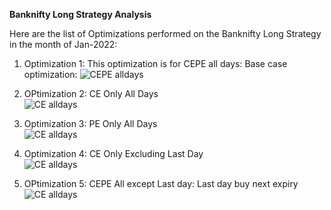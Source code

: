 **Banknifty Long Strategy Analysis**  

Here are the list of Optimizations performed on the Banknifty Long Strategy in the month of Jan-2022:  

1. Optimization 1: This optimization is for CEPE all days: Base case optimization:
   ![CEPE alldays](https://github.com/qodeinvestments/Bankniftylong/blob/main/analysis/CEPEalldays.png)

2. OPtimization 2: CE Only All Days  
    ![CE alldays](https://github.com/qodeinvestments/Bankniftylong/blob/main/analysis/CEalldays.png) 

3. Optimization 3: PE Only All Days  
    ![CE alldays](https://github.com/qodeinvestments/Bankniftylong/blob/main/analysis/CEalldays.png) 
   
4. Optimization 4: CE Only Excluding Last Day  
    ![CE alldays](https://github.com/qodeinvestments/Bankniftylong/blob/main/analysis/CEalldays.png) 
 

5. OPtimization 5: CEPE All except Last day: Last day buy next expiry 
    ![CE alldays](https://github.com/qodeinvestments/Bankniftylong/blob/main/analysis/CEPE%20Alldays%20LDnextexp.png) 




   
